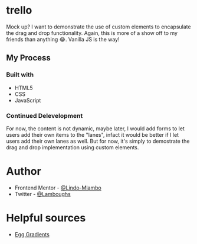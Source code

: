 # trello

Mock up? I want to demonstrate the use of custom elements to encapsulate the drag and drop functionality. Again, this is more of a show off to my friends than anything 😂. Vanilla JS is the way!

## My Process

### Built with

- HTML5
- CSS
- JavaScript

### Continued Delevelopment

For now, the content is not dynamic, maybe later, I would add forms to let users add their own items to the "lanes", infact it would be better if I let users add their own lanes as well. But for now, it's simply to demostrate the drag and drop implementation using custom elements.

# Author

- Frontend Mentor - [@Lindo-Mlambo](https://www.frontendmentor.io/profile/Lindo-Mlambo)
- Twitter - [@Lamboughs](https://www.twitter.com/Lamboughs)

# Helpful sources

- [Egg Gradients](https://www.eggradients.com/)
